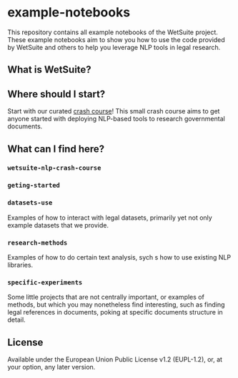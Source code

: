 # example-notebooks

This repository contains all example notebooks of the WetSuite project. These example notebooks aim to show you how
to use the code provided by WetSuite and others to help you leverage NLP tools in legal research.

## What is WetSuite?

## Where should I start?

Start with our curated [crash course](wetsuite-nlp-crash-course/)! This small crash course
aims to get anyone started with deploying NLP-based tools to research governmental documents.

## What can I find here?

### `wetsuite-nlp-crash-course`

### `geting-started`

### `datasets-use`
Examples of how to interact with legal datasets, primarily yet not only example datasets that we provide.

### `research-methods`
Examples of how to do certain text analysis, sych s how to use existing NLP libraries.

### `specific-experiments`
Some little projects that are not centrally important,
or examples of methods, but which you may nonetheless find interesting, 
such as finding legal references in documents,
poking at specific documents structure in detail.

## License
Available under the European Union Public License v1.2 (EUPL-1.2), or, at your option, any later version.
